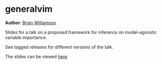 # generalvim

**Author:** [Brian Williamson](https://bdwilliamson.github.io/) 

Slides for a talk on a proposed framework for inference on model-agnostic variable importance.

See tagged releases for different versions of the talk.

The slides can be viewed [here](https://bdwilliamson.github.io/generalvim-slds).

